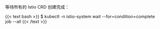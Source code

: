 等待所有的 Istio CRD 创建完成：

{{< text bash >}}
$ kubectl -n istio-system wait --for=condition=complete job --all
{{< /text >}}
